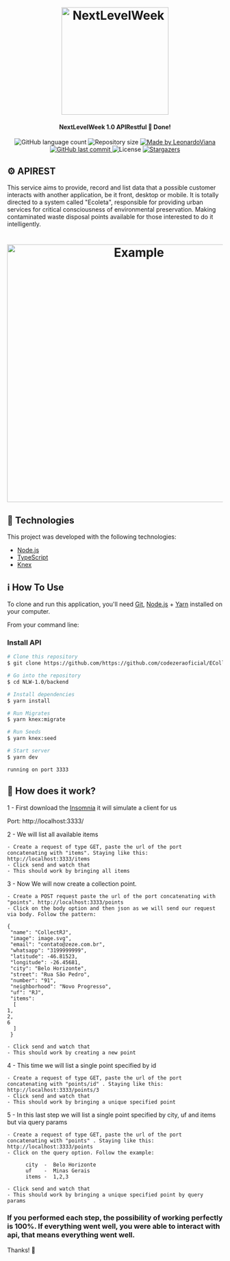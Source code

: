 
<h1 align="center">
    <img alt="NextLevelWeek" title="#NextLevelWeek" src="https://upload.wikimedia.org/wikipedia/commons/thumb/d/d9/Node.js_logo.svg/1200px-Node.js_logo.svg.png" width="250px" />
</h1>

<h4 align="center"> 
	 NextLevelWeek 1.0 APIRestful 🚀 Done! 
</h4>
<p align="center">
  <img alt="GitHub language count" src="https://img.shields.io/github/languages/count/codezeraoficial/ECollect?color=%2304D361">

  <img alt="Repository size" src="https://img.shields.io/github/repo-size/codezeraoficial/ECollect">
	
  <a href="https://www.linkedin.com/in/leonardo-rviana/">
    <img alt="Made by LeonardoViana" src="https://img.shields.io/badge/made%20by-LeonardoViana-%2304D361">
  </a>

  <a href="https://github.com/codezeraoficial/ECollect/commits/master">
    <img alt="GitHub last commit" src="https://img.shields.io/github/last-commit/codezeraoficial/ECollect">
  </a>

  <img alt="License" src="https://img.shields.io/badge/license-MIT-brightgreen">
   <a href="https://github.com/codezeraoficial/ECollect/stargazers">
    <img alt="Stargazers" src="https://img.shields.io/github/stars/codezeraoficial/ECollect?style=social">
  </a>
</p>





## :gear: APIREST

This service aims to provide, record and list data that a possible customer interacts with another application, be it front, desktop or mobile.
It is totally directed to a system called "Ecoleta", responsible for providing urban services for critical consciousness of environmental preservation. Making contaminated waste disposal points available for those interested to do it intelligently.

<h1 align="center">
    <img alt="Example" title="Example" src="https://peerbits-wpengine.netdna-ssl.com/wp-content/uploads/2019/10/rest-api-code-main.png" width="600px" />
</h1>


## :rocket: Technologies

This project was developed with the following technologies:

- [Node.js][nodejs]
- [TypeScript][typescript]
- [Knex][knex]



## :information_source: How To Use

To clone and run this application, you'll need [Git](https://git-scm.com), [Node.js][nodejs] + [Yarn][yarn] installed on your computer.

From your command line:

### Install API 

```bash
# Clone this repository
$ git clone https://github.com/https://github.com/codezeraoficial/ECollect.git

# Go into the repository
$ cd NLW-1.0/backend

# Install dependencies
$ yarn install

# Run Migrates
$ yarn knex:migrate

# Run Seeds
$ yarn knex:seed

# Start server
$ yarn dev

running on port 3333
```

## :battery: How does it work? 


1 - First download the [Insomnia][insomnia] it will simulate a client for us

Port: http://localhost:3333/


2 -  We will list all available items

    - Create a request of type GET, paste the url of the port concatenating with "items". Staying like this: http://localhost:3333/items
    - Click send and watch that
    - This should work by bringing all items

3 - Now We will now create a collection point.

    - Create a POST request paste the url of the port concatenating with "points". http://localhost:3333/points
    - Click on the body option and then json as we will send our request via body. Follow the pattern:

    {
     "name": "CollectRJ",
     "image": image.svg",
     "email": "contato@zeze.com.br",
     "whatsapp": "3199999999",
     "latitude": -46.81523,
     "longitude": -26.45681,
     "city": "Belo Horizonte",
     "street": "Rua São Pedro",
     "number": "91",
     "neighborhood": "Novo Progresso",
     "uf": "RJ",
     "items": 
      [
	1,
	2,
	6
      ]
     }

    - Click send and watch that
    - This should work by creating a new point

4 - This time we will list a single point specified by id

    - Create a request of type GET, paste the url of the port concatenating with "points/id" . Staying like this: http://localhost:3333/points/3
    - Click send and watch that
    - This should work by bringing a unique specified point

5 - In this last step we will list a single point specified by city, uf and items but via query params

    - Create a request of type GET, paste the url of the port concatenating with "points" . Staying like this: http://localhost:3333/points
    - Click on the query option. Follow the example:

          city  -  Belo Horizonte
          uf    -  Minas Gerais
          items -  1,2,3

    - Click send and watch that
    - This should work by bringing a unique specified point by query params


### If you performed each step, the possibility of working perfectly is 100%. If everything went well, you were able to interact with api, that means everything went well.

Thanks! :metal:

[nodejs]: https://nodejs.org/
[typescript]: https://www.typescriptlang.org/
[yarn]: https://yarnpkg.com/
[vs]: https://code.visualstudio.com/
[vceditconfig]: https://marketplace.visualstudio.com/items?itemName=EditorConfig.EditorConfig
[vceslint]: https://marketplace.visualstudio.com/items?itemName=dbaeumer.vscode-eslint
[prettier]: https://marketplace.visualstudio.com/items?itemName=esbenp.prettier-vscode
[knex]: http://knexjs.org/
[insomnia]: https://insomnia.rest/
